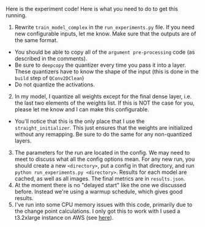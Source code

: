 Here is the experiment code! Here is what you need to do to get this running.

1. Rewrite `train_model_complex` in the `run_experiments.py` 
file. If you need new configurable inputs, let me know. Make sure that the outputs
are of the same format. 
  - You should be able to copy all of the `argument pre-processing` code (as described in the comments).
  - Be sure to `deepcopy` the quantizer every time you pass it into a layer. These quantizers have to know
  the shape of the input (this is done in the `build` step of `QConv2DClean`)
  - Do not quantize the activations.
2. In my model, I quantize all weights except for the final dense layer, i.e. 
  the last two elements of the weights list. If this is NOT the case for you, please
  let me know and I can make this configurable.
  - You'll notice that this is the only place that I use the `straight_initializer`. 
  This just ensures that the weights are initialized without any remapping. Be
  sure to do the same for any non-quantized layers. 
3. The parameters for the run are located in the config. We may need to meet to 
  discuss what all the config options mean. For any new run, you should
  create a new `<directory>`, put a config in that directory, and run `python run_experiments.py <directory>`.
  Results for each model are cached, as well as all images. The final metrics are
  in `results.json`. 
4. At the moment there is no "delayed start" like the one we discussed before.
  Instead we're using a warmup schedule, which gives good results. 
5. I've run into some CPU memory issues with this code, primarily due to the change point calculations.
  I only got this to work with I used a t3.2xlarge instance on AWS (see [here](https://aws.amazon.com/ec2/instance-types/t3/)).